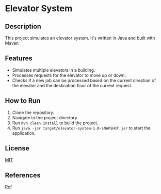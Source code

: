 # Elevator System

## Description
This project simulates an elevator system. It's written in Java and built with Maven.

## Features
- Simulates multiple elevators in a building.
- Processes requests for the elevator to move up or down.
- Checks if a new job can be processed based on the current direction of the elevator and the destination floor of the current request.

## How to Run
1. Clone the repository.
2. Navigate to the project directory.
3. Run `mvn clean install` to build the project.
4. Run `java -jar target/elevator-system-1.0-SNAPSHOT.jar` to start the application.

## License
[MIT](https://choosealicense.com/licenses/mit/)

## References
[Ref](https://www.javastructures.com/design/elevator) 